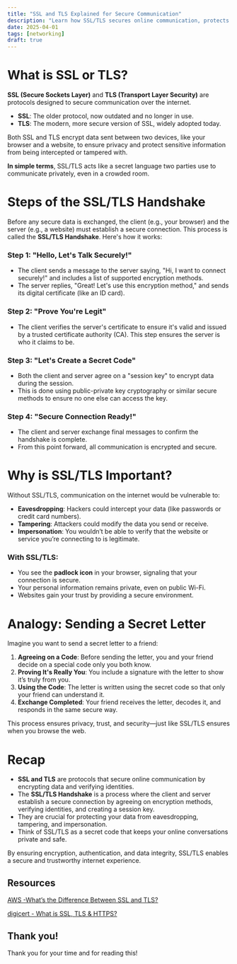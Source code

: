 ```yaml
---
title: "SSL and TLS Explained for Secure Communication"
description: "Learn how SSL/TLS secures online communication, protects your data, and ensures privacy. Understand the handshake process and its importance in simple terms."
date: 2025-04-01
tags: [networking]
draft: true
---
```


# What is SSL or TLS?

**SSL (Secure Sockets Layer)** and **TLS (Transport Layer Security)** are protocols designed to secure communication over the internet.

- **SSL**: The older protocol, now outdated and no longer in use.
- **TLS**: The modern, more secure version of SSL, widely adopted today.

Both SSL and TLS encrypt data sent between two devices, like your browser and a website, to ensure privacy and protect sensitive information from being intercepted or tampered with.

**In simple terms**, SSL/TLS acts like a secret language two parties use to communicate privately, even in a crowded room.

# Steps of the SSL/TLS Handshake

Before any secure data is exchanged, the client (e.g., your browser) and the server (e.g., a website) must establish a secure connection. This process is called the **SSL/TLS Handshake**. Here's how it works:

### Step 1: "Hello, Let's Talk Securely!"

- The client sends a message to the server saying, "Hi, I want to connect securely!" and includes a list of supported encryption methods.
- The server replies, "Great! Let's use this encryption method," and sends its digital certificate (like an ID card).

### Step 2: "Prove You're Legit"

- The client verifies the server's certificate to ensure it's valid and issued by a trusted certificate authority (CA). This step ensures the server is who it claims to be.

### Step 3: "Let's Create a Secret Code"

- Both the client and server agree on a "session key" to encrypt data during the session.
- This is done using public-private key cryptography or similar secure methods to ensure no one else can access the key.

### Step 4: "Secure Connection Ready!"

- The client and server exchange final messages to confirm the handshake is complete.
- From this point forward, all communication is encrypted and secure.

# Why is SSL/TLS Important?

Without SSL/TLS, communication on the internet would be vulnerable to:

- **Eavesdropping**: Hackers could intercept your data (like passwords or credit card numbers).
- **Tampering**: Attackers could modify the data you send or receive.
- **Impersonation**: You wouldn’t be able to verify that the website or service you’re connecting to is legitimate.

### With SSL/TLS:

- You see the **padlock icon** in your browser, signaling that your connection is secure.
- Your personal information remains private, even on public Wi-Fi.
- Websites gain your trust by providing a secure environment.

# Analogy: Sending a Secret Letter

Imagine you want to send a secret letter to a friend:

1. **Agreeing on a Code**: Before sending the letter, you and your friend decide on a special code only you both know.
2. **Proving It's Really You**: You include a signature with the letter to show it’s truly from you.
3. **Using the Code**: The letter is written using the secret code so that only your friend can understand it.
4. **Exchange Completed**: Your friend receives the letter, decodes it, and responds in the same secure way.

This process ensures privacy, trust, and security—just like SSL/TLS ensures when you browse the web.

# Recap

- **SSL and TLS** are protocols that secure online communication by encrypting data and verifying identities.
- The **SSL/TLS Handshake** is a process where the client and server establish a secure connection by agreeing on encryption methods, verifying identities, and creating a session key.
- They are crucial for protecting your data from eavesdropping, tampering, and impersonation.
- Think of SSL/TLS as a secret code that keeps your online conversations private and safe.

By ensuring encryption, authentication, and data integrity, SSL/TLS enables a secure and trustworthy internet experience.

## Resources

[AWS -What’s the Difference Between SSL and TLS?](https://aws.amazon.com/compare/the-difference-between-ssl-and-tls/)

[digicert - What is SSL, TLS & HTTPS?](https://www.digicert.com/what-is-ssl-tls-and-https)

## Thank you!

Thank you for your time and for reading this!